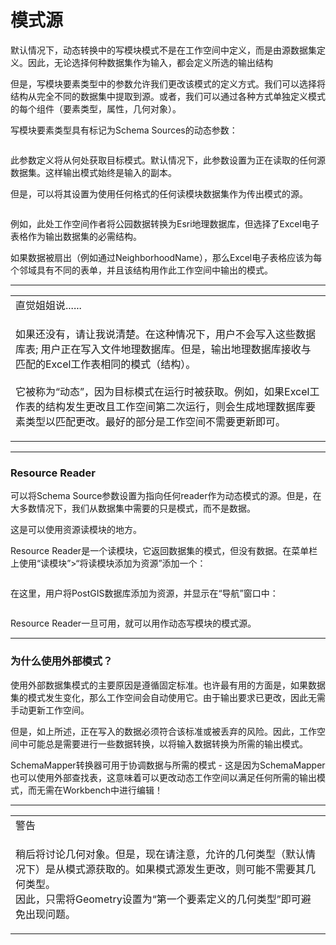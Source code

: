 # 模式源

<p><font style="vertical-align: inherit;"><font style="vertical-align: inherit;">默认情况下，动态转换中的写模块模式不是在工作空间中定义，而是由源数据集定义。</font><font style="vertical-align: inherit;">因此，无论选择何种数据集作为输入，都会定义所选的输出结构</font></font></p>
<p><font style="vertical-align: inherit;"><font style="vertical-align: inherit;">但是，写模块要素类型中的参数允许我们更改该模式的定义方式。</font><font style="vertical-align: inherit;">我们可以选择将结构从完全不同的数据集中提取到源。</font><font style="vertical-align: inherit;">或者，我们可以通过各种方式单独定义模式的每个组件（要素类型，属性，几何对象）。</font></font></p>
<p><font style="vertical-align: inherit;"><font style="vertical-align: inherit;">写模块要素类型具有标记为Schema Sources的动态参数：</font></font></p>
<p><a target="_blank" href="https://github.com/safesoftware/FMETraining/blob/Desktop-Advanced-2018/DesktopAdvanced3AdvancedR%2BW/Images/Img3.043.DynamicWriterSchemaSourceParameter.png"><img src="./Images/Img3.043.DynamicWriterSchemaSourceParameter.png" alt="" style="max-width:100%;"></a></p>
<p><font style="vertical-align: inherit;"><font style="vertical-align: inherit;">此参数定义将从何处获取目标模式。</font><font style="vertical-align: inherit;">默认情况下，此参数设置为正在读取的任何源数据集。</font><font style="vertical-align: inherit;">这样输出模式始终是输入的副本。</font></font></p>
<p><font style="vertical-align: inherit;"><font style="vertical-align: inherit;">但是，可以将其设置为使用任何格式的任何读模块数据集作为传出模式的源。</font></font></p>
<p><a target="_blank" href="https://github.com/safesoftware/FMETraining/blob/Desktop-Advanced-2018/DesktopAdvanced3AdvancedR%2BW/Images/Img3.044.DynamicwriterSchemaSourceSelect.png"><img src="./Images/Img3.044.DynamicwriterSchemaSourceSelect.png" alt="" style="max-width:100%;"></a></p>
<p><font style="vertical-align: inherit;"><font style="vertical-align: inherit;">例如，此处工作空间作者将公园数据转换为Esri地理数据库，但选择了Excel电子表格作为输出数据集的必需结构。</font></font></p>
<p><font style="vertical-align: inherit;"><font style="vertical-align: inherit;">如果数据被扇出（例如通过NeighborhoodName），那么Excel电子表格应该为每个邻域具有不同的表单，并且该结构用作此工作空间中输出的模式。</font></font></p>
<hr>
<table>
<tbody><tr>
<td>
<i></i><font style="vertical-align: inherit;"><font style="vertical-align: inherit;">
直觉姐姐说......
</font></font></td>
</tr>
<tr>
<td><font style="vertical-align: inherit;"><font style="vertical-align: inherit;">

如果还没有，请让我说清楚。</font><font style="vertical-align: inherit;">在这种情况下，用户不会写入这些数据库表; </font><font style="vertical-align: inherit;">用户正在写入文件地理数据库。</font><font style="vertical-align: inherit;">但是，输出地理数据库接收与匹配的Excel工作表相同的模式（结构）。
</font></font><br><br><font style="vertical-align: inherit;"><font style="vertical-align: inherit;">
它被称为“动态”，因为目标模式在运行时被获取。</font><font style="vertical-align: inherit;">例如，如果Excel工作表的结构发生更改且工作空间第二次运行，则会生成地理数据库要素类型以匹配更改。</font><font style="vertical-align: inherit;">最好的部分是工作空间不需要更新即可。

</font></font></td>
</tr>
</tbody></table>
<hr>
<h3><a id="user-content-resource-readers" class="anchor" aria-hidden="true" href="https://github.com/safesoftware/FMETraining/blob/Desktop-Advanced-2018/DesktopAdvanced3AdvancedR%2BW/3.13.DynamicSchemaSources.md#resource-readers"></a><font style="vertical-align: inherit;"><font style="vertical-align: inherit;">Resource Reader</font></font></h3>
<p><font style="vertical-align: inherit;"><font style="vertical-align: inherit;">可以将Schema Source参数设置为指向任何reader作为动态模式的源。</font><font style="vertical-align: inherit;">但是，在大多数情况下，我们从数据集中需要的只是模式，而不是数据。</font></font></p>
<p><font style="vertical-align: inherit;"><font style="vertical-align: inherit;">这是可以使用资源读模块的地方。</font></font></p>
<p><font style="vertical-align: inherit;"><font style="vertical-align: inherit;">Resource Reader是一个读模块，它返回数据集的模式，但没有数据。</font><font style="vertical-align: inherit;">在菜单栏上使用“读模块”&gt;“将读模块添加为资源”添加一个：</font></font></p>
<p><a target="_blank" href="https://github.com/safesoftware/FMETraining/blob/Desktop-Advanced-2018/DesktopAdvanced3AdvancedR%2BW/Images/Img3.045.AddReaderAsResourceMenu.png"><img src="./Images/Img3.045.AddReaderAsResourceMenu.png" alt="" style="max-width:100%;"></a></p>
<p><font style="vertical-align: inherit;"><font style="vertical-align: inherit;">在这里，用户将PostGIS数据库添加为资源，并显示在“导航”窗口中：</font></font></p>
<p><a target="_blank" href="https://github.com/safesoftware/FMETraining/blob/Desktop-Advanced-2018/DesktopAdvanced3AdvancedR%2BW/Images/Img3.046.ReaderAsResourceNavigator.png"><img src="./Images/Img3.046.ReaderAsResourceNavigator.png" alt="" style="max-width:100%;"></a></p>
<p><font style="vertical-align: inherit;"><font style="vertical-align: inherit;">Resource Reader一旦可用，就可以用作动态写模块的模式源。</font></font></p>
<hr>
<h3><a id="user-content-why-use-an-external-schema" class="anchor" aria-hidden="true" href="https://github.com/safesoftware/FMETraining/blob/Desktop-Advanced-2018/DesktopAdvanced3AdvancedR%2BW/3.13.DynamicSchemaSources.md#why-use-an-external-schema"></a><font style="vertical-align: inherit;"><font style="vertical-align: inherit;">为什么使用外部模式？</font></font></h3>
<p><font style="vertical-align: inherit;"><font style="vertical-align: inherit;">使用外部数据集模式的主要原因是遵循固定标准。</font><font style="vertical-align: inherit;">也许最有用的方面是，如果数据集的模式发生变化，那么工作空间会自动使用它。</font><font style="vertical-align: inherit;">由于输出要求已更改，因此无需手动更新工作空间。</font></font></p>
<p><font style="vertical-align: inherit;"><font style="vertical-align: inherit;">但是，如上所述，正在写入的数据必须符合该标准或被丢弃的风险。</font><font style="vertical-align: inherit;">因此，工作空间中可能总是需要进行一些数据转换，以将输入数据转换为所需的输出模式。</font></font></p>
<p><font style="vertical-align: inherit;"><font style="vertical-align: inherit;">SchemaMapper转换器可用于协调数据与所需的模式 - 这是因为SchemaMapper也可以使用外部查找表，这意味着可以更改动态工作空间以满足任何所需的输出模式，而无需在Workbench中进行编辑！</font></font></p>
<hr>
 
<table>
<tbody><tr>
<td>
<i></i><font style="vertical-align: inherit;"><font style="vertical-align: inherit;">
警告
</font></font></td>
</tr>
<tr>
<td><font style="vertical-align: inherit;"><font style="vertical-align: inherit;">

稍后将讨论几何对象。</font><font style="vertical-align: inherit;">但是，现在请注意，允许的几何类型（默认情况下）是从模式源获取的。</font><font style="vertical-align: inherit;">如果模式源发生更改，则可能不需要其几何类型。
</font></font><br><font style="vertical-align: inherit;"><font style="vertical-align: inherit;">因此，只需将Geometry设置为“第一个要素定义的几何类型”即可避免出现问题。

</font></font></td>
</tr>
</tbody></table>
